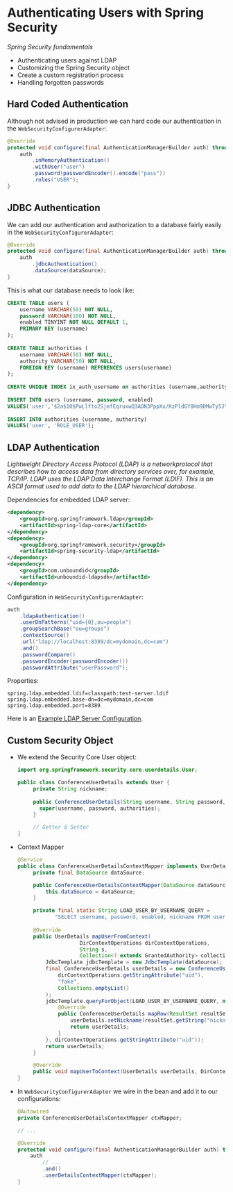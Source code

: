 # Authenticating Users with Spring Security
*Spring Security fundamentals*

- Authenticating users against LDAP
- Customizing the Spring Security object
- Create a custom registration process
- Handling forgotten passwords

## Hard Coded Authentication

Although not advised in production we can hard code our authentication in the `WebSecurityConfigurerAdapter`:

```java
@Override  
protected void configure(final AuthenticationManagerBuilder auth) throws Exception {  
    auth
	    .inMemoryAuthentication()  
        .withUser("user")  
        .password(passwordEncoder().encode("pass"))  
        .roles("USER");  
}
```


## JDBC Authentication

We can add our authentication and authorization to a database fairly easily in the `WebSecurityConfigurerAdapter`:

```java
@Override  
protected void configure(final AuthenticationManagerBuilder auth) throws Exception {
    auth
        .jdbcAuthentication()
        .dataSource(dataSource);  
}
```

This is what our database needs to look like:

```sql
CREATE TABLE users (  
    username VARCHAR(50) NOT NULL,  
    password VARCHAR(100) NOT NULL,  
    enabled TINYINT NOT NULL DEFAULT 1,  
    PRIMARY KEY (username)  
);  
  
CREATE TABLE authorities (  
    username VARCHAR(50) NOT NULL,  
    authority VARCHAR(50) NOT NULL,  
    FOREIGN KEY (username) REFERENCES users(username)  
);  
  
CREATE UNIQUE INDEX ix_auth_username on authorities (username,authority);  
  
INSERT INTO users (username, password, enabled)  
VALUES('user','$2a$10$PwLlfto2SjmfEqruxwQ3AON3PppXx/KzPldGY8Hm9DMwTy5JY2zr6',1);  
  
INSERT INTO authorities (username, authority)  
VALUES('user', 'ROLE_USER');
```

## LDAP Authentication

*Lightweight Directory Access Protocol (LDAP) is a networkprotocol that describes how to access data from
directory services over, for example, TCP/IP. LDAP uses the LDAP Data Interchange Format (LDIF).
This is an ASCII format used to add data to the LDAP hierarchical database.*

Dependencies for embedded LDAP server:
```xml
<dependency>  
 	<groupId>org.springframework.ldap</groupId>  
	<artifactId>spring-ldap-core</artifactId>  
</dependency>  
<dependency>  
 	<groupId>org.springframework.security</groupId>  
 	<artifactId>spring-security-ldap</artifactId>  
</dependency>  
<dependency>  
 	<groupId>com.unboundid</groupId>  
 	<artifactId>unboundid-ldapsdk</artifactId>  
</dependency>
```

Configuration in `WebSecurityConfigurerAdapter`:
```java
auth  
    .ldapAuthentication()  
 	.userDnPatterns("uid={0},ou=people")  
 	.groupSearchBase("ou=groups")  
 	.contextSource()  
 	.url("ldap://localhost:8389/dc=mydomain,dc=com")  
 	.and()  
 	.passwordCompare()  
 	.passwordEncoder(passwordEncoder())  
 	.passwordAttribute("userPassword");
```

Properties:
```properties
spring.ldap.embedded.ldif=classpath:test-server.ldif  
spring.ldap.embedded.base-dn=dc=mydomain,dc=com  
spring.ldap.embedded.port=8389
```

Here is an [Example LDAP Server Configuration](src/main/resources/test-server.ldif).

## Custom Security Object

- We extend the Security Core User object:
  ```java
  import org.springframework.security.core.userdetails.User;

  public class ConferenceUserDetails extends User {  
       private String nickname;
	 
       public ConferenceUserDetails(String username, String password, Collection<? extends GrantedAuthority> authorities) {  
         super(username, password, authorities);  
       }  

       // Getter & Setter
  }
  ```

- Context Mapper
  ```java
  @Service  
  public class ConferenceUserDetailsContextMapper implements UserDetailsContextMapper {  
       private final DataSource dataSource;  

       public ConferenceUserDetailsContextMapper(DataSource dataSource) {  
           this.dataSource = dataSource;  
       }  

       private final static String LOAD_USER_BY_USERNAME_QUERY =  
              "SELECT username, password, enabled, nickname FROM users WHERE username = ?";
              
       @Override  
       public UserDetails mapUserFromContext(
                      DirContextOperations dirContextOperations,
                      String s,
                      Collection<? extends GrantedAuthority> collection) {  
           JdbcTemplate jdbcTemplate = new JdbcTemplate(dataSource);  
           final ConferenceUserDetails userDetails = new ConferenceUserDetails(  
               dirContextOperations.getStringAttribute("uid"),  
               "fake",  
               Collections.emptyList()  
           );  
           jdbcTemplate.queryForObject(LOAD_USER_BY_USERNAME_QUERY, new RowMapper<ConferenceUserDetails>() {  
               @Override  
               public ConferenceUserDetails mapRow(ResultSet resultSet, int i) throws SQLException {  
                   userDetails.setNickname(resultSet.getString("nickname"));  
                   return userDetails;  
               }  
           }, dirContextOperations.getStringAttribute("uid"));  
           return userDetails;  
       }  

       @Override  
       public void mapUserToContext(UserDetails userDetails, DirContextAdapter dirContextAdapter) { }  
  }
  ```

- In `WebSecurityConfigurerAdapter` we wire in the bean and add it to our configurations:
  ```java
  @Autowired  
  private ConferenceUserDetailsContextMapper ctxMapper;

  // ...

  @Override  
  protected void configure(final AuthenticationManagerBuilder auth) throws Exception {
  	  auth  
    	  // ...
 		  .and()  
 		  .userDetailsContextMapper(ctxMapper);
  }
  ```